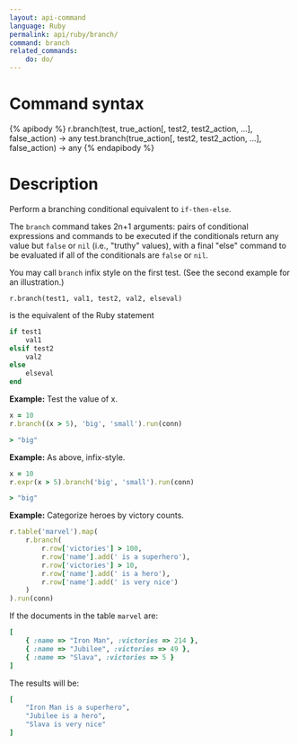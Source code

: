 ```yaml
---
layout: api-command
language: Ruby
permalink: api/ruby/branch/
command: branch
related_commands:
    do: do/
---
```


# Command syntax #

{% apibody %}
r.branch(test, true_action[, test2, test2_action, ...], false_action) &rarr; any
test.branch(true_action[, test2, test2_action, ...], false_action) &rarr; any
{% endapibody %}

# Description #

Perform a branching conditional equivalent to `if-then-else`.

The `branch` command takes 2n+1 arguments: pairs of conditional expressions and commands to be executed if the conditionals return any value but `false` or `nil` (i.e., "truthy" values), with a final "else" command to be evaluated if all of the conditionals are `false` or `nil`.

<!-- break -->

You may call `branch` infix style on the first test. (See the second example for an illustration.)

```
r.branch(test1, val1, test2, val2, elseval)
```

is the equivalent of the Ruby statement

```rb
if test1
    val1
elsif test2
    val2
else
    elseval
end
```

__Example:__ Test the value of x.

```rb
x = 10
r.branch((x > 5), 'big', 'small').run(conn)

> "big"
```

__Example:__ As above, infix-style.

```rb
x = 10
r.expr(x > 5).branch('big', 'small').run(conn)

> "big"
```

__Example:__ Categorize heroes by victory counts.

```rb
r.table('marvel').map(
    r.branch(
        r.row['victories'] > 100,
        r.row['name'].add(' is a superhero'),
        r.row['victories'] > 10,
        r.row['name'].add(' is a hero'),
        r.row['name'].add(' is very nice')
    )
).run(conn)
```

If the documents in the table `marvel` are:

```rb
[
    { :name => "Iron Man", :victories => 214 },
    { :name => "Jubilee", :victories => 49 },
    { :name => "Slava", :victories => 5 }
]
```

The results will be:

```rb
[
    "Iron Man is a superhero",
    "Jubilee is a hero",
    "Slava is very nice"
]
```
